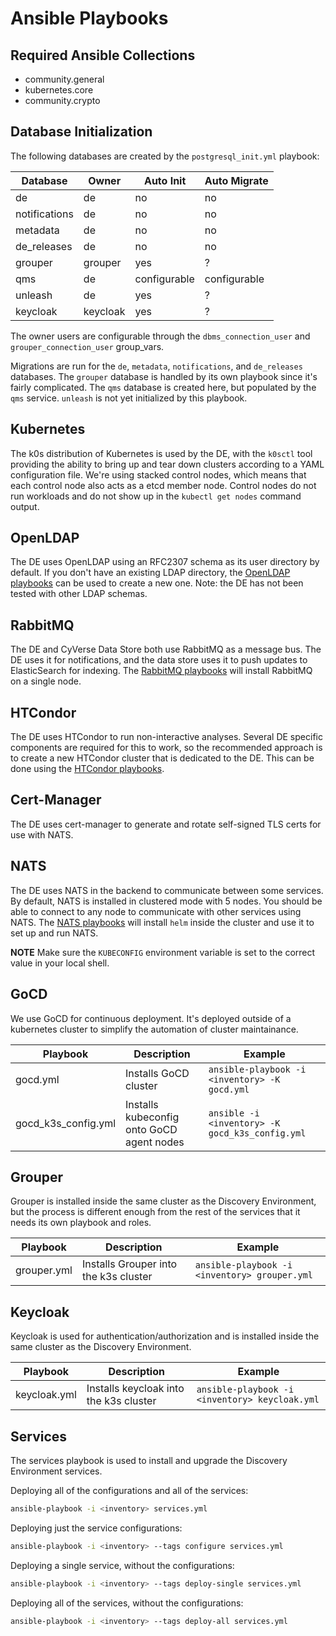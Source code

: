 # Ansible Playbooks

## Required Ansible Collections

- community.general
- kubernetes.core
- community.crypto

## Database Initialization

The following databases are created by the `postgresql_init.yml` playbook:

| Database      | Owner    | Auto Init    | Auto Migrate |
| ------------- | -------- | ------------ | ------------ |
| de            | de       | no           | no           |
| notifications | de       | no           | no           |
| metadata      | de       | no           | no           |
| de_releases   | de       | no           | no           |
| grouper       | grouper  | yes          | ?            |
| qms           | de       | configurable | configurable |
| unleash       | de       | yes          | ?            |
| keycloak      | keycloak | yes          | ?            |

The owner users are configurable through the `dbms_connection_user` and `grouper_connection_user` group_vars.

Migrations are run for the `de`, `metadata`, `notifications`, and `de_releases` databases. The `grouper` database is handled by its own playbook since it's fairly complicated. The `qms`
database is created here, but populated by the `qms` service. `unleash` is not yet initialized by this playbook.

## Kubernetes

The k0s distribution of Kubernetes is used by the DE, with the `k0sctl` tool providing the ability to bring up and
tear down clusters according to a YAML configuration file. We're using stacked control nodes, which means that each control node also acts as a etcd member node. Control nodes do not run workloads and do not show up in the `kubectl get nodes` command output.

## OpenLDAP

The DE uses OpenLDAP using an RFC2307 schema as its user directory by default. If you don't have an existing LDAP
directory, the [OpenLDAP playbooks](ldap) can be used to create a new one. Note: the DE has not been tested with other
LDAP schemas.

## RabbitMQ

The DE and CyVerse Data Store both use RabbitMQ as a message bus. The DE uses it for notifications, and the data store
uses it to push updates to ElasticSearch for indexing. The [RabbitMQ playbooks](rabbitmq) will install RabbitMQ on a
single node.

## HTCondor

The DE uses HTCondor to run non-interactive analyses. Several DE specific components are required for this to work, so
the recommended approach is to create a new HTCondor cluster that is dedicated to the DE. This can be done using the
[HTCondor playbooks](condor).

## Cert-Manager

The DE uses cert-manager to generate and rotate self-signed TLS certs for use with NATS.

## NATS

The DE uses NATS in the backend to communicate between some services. By default, NATS is installed in clustered mode
with 5 nodes. You should be able to connect to any node to communicate with other services using NATS. The
[NATS playbooks](nats) will install `helm` inside the cluster and use it to set up and run NATS.

**NOTE** Make sure the `KUBECONFIG` environment variable is set to the correct value in your local shell.

## GoCD

We use GoCD for continuous deployment. It's deployed outside of a kubernetes cluster to simplify the automation of cluster maintainance.

| Playbook            | Description                               | Example                                         |
| ------------------- | ----------------------------------------- | ----------------------------------------------- |
| gocd.yml            | Installs GoCD cluster                     | `ansible-playbook -i <inventory> -K gocd.yml`   |
| gocd_k3s_config.yml | Installs kubeconfig onto GoCD agent nodes | `ansible -i <inventory> -K gocd_k3s_config.yml` |

## Grouper

Grouper is installed inside the same cluster as the Discovery Environment, but the process is different enough from the rest of the services that it needs its own playbook and roles.

| Playbook    | Description                           | Example                                       |
| ----------- | ------------------------------------- | --------------------------------------------- |
| grouper.yml | Installs Grouper into the k3s cluster | `ansible-playbook -i <inventory> grouper.yml` |

## Keycloak

Keycloak is used for authentication/authorization and is installed inside the same cluster as the Discovery Environment.

| Playbook     | Description                            | Example                                        |
| ------------ | -------------------------------------- | ---------------------------------------------- |
| keycloak.yml | Installs keycloak into the k3s cluster | `ansible-playbook -i <inventory> keycloak.yml` |

## Services

The services playbook is used to install and upgrade the Discovery Environment services.

Deploying all of the configurations and all of the services:

```bash
ansible-playbook -i <inventory> services.yml
```

Deploying just the service configurations:

```bash
ansible-playbook -i <inventory> --tags configure services.yml
```

Deploying a single service, without the configurations:

```bash
ansible-playbook -i <inventory> --tags deploy-single services.yml
```

Deploying all of the services, without the configurations:

```bash
ansible-playbook -i <inventory> --tags deploy-all services.yml
```
